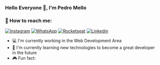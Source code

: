 ### Hello Everyone 👋, I'm Pedro Mello 

### 📱 How to reach me: 

[![Instagram](https://img.shields.io/badge/Instagram-E4405F?&logo=instagram&style=flat-square&logoColor=white)](https://www.instagram.com/_pedroo_mello/) 
[![WhatsApp](https://img.shields.io/badge/WhatsApp-green?logo=whatsapp&style=flat-square&logoColor=white)](https://api.whatsapp.com/send?1=pt_BR&phone=5543996819949)
[![Rocketseat](https://img.shields.io/badge/Rocketseat-BF40BF?logo=apacherocketmq&style=flat-square&logoColor=white)](https://app.rocketseat.com.br/me/pedro-aranda-05436)
[![Linkedin](https://img.shields.io/badge/Linkedin-6495ED?logo=linkedin&style=flat-square&logoColor=white)](https://www.linkedin.com/in/pedro-aranda-242112210)

- 💻 I'm currently working in the Web Development Area
- 🌱 I'm currently learning new technologies to become a great developer in the future
- 🎮 Fun fact: 
